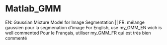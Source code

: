 # Matlab_GMM
EN: Gaussian Mixture Model for Image Segmentation || FR: mélange gaussien pour la segmenation d'image
For English, use my_GMM_EN wich is well commented
Pour le Français, utiliser my_GMM_FR qui est très bien commenté
